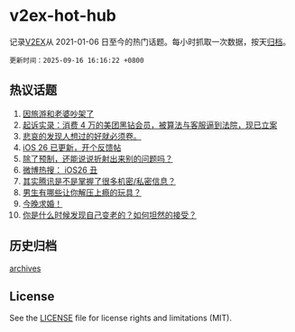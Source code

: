 # v2ex-hot-hub

 记录[V2EX](https://www.v2ex.com/)从 2021-01-06 日至今的热门话题。每小时抓取一次数据，按天[归档](archives)。

`更新时间：2025-09-16 16:16:22 +0800`

## 热议话题

1. [因旅游和老婆吵架了](https://www.v2ex.com/t/1159535)
1. [起诉实录：消费 4 万的美团黑钻会员，被算法与客服逼到法院，现已立案](https://www.v2ex.com/t/1159485)
1. [悲哀的发现人想过的好就必须卷。](https://www.v2ex.com/t/1159461)
1. [iOS 26 已更新，开个反馈帖](https://www.v2ex.com/t/1159470)
1. [除了预制，还能说说折射出来别的问题吗？](https://www.v2ex.com/t/1159503)
1. [微博热搜： iOS26 丑](https://www.v2ex.com/t/1159546)
1. [其实腾讯是不是掌握了很多机密/私密信息？](https://www.v2ex.com/t/1159514)
1. [男生有哪些让你解压上瘾的玩具？](https://www.v2ex.com/t/1159587)
1. [今晚求婚！](https://www.v2ex.com/t/1159402)
1. [你是什么时候发现自己变老的？如何坦然的接受？](https://www.v2ex.com/t/1159537)

## 历史归档

[archives](archives)

## License

See the [LICENSE](LICENSE) file for license rights and limitations (MIT).
